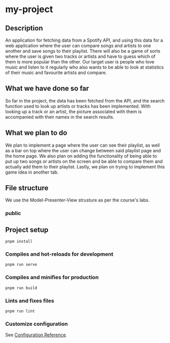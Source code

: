 # my-project

## Description

An application for fetching data from a Spotify API, and using this data for a web application where the user can compare songs and artists to one another and save songs to their playlist. There will also be a game of sorts where the user is given two tracks or artists and have to guess which of them is more popular than the other. Our target user is people who love music and listen to it regularly who also wants to be able to look at statistics of their music and favourite artists and compare.

## What we have done so far

So far in the project, the data has been fetched from the API, and the search function used to look up artists or tracks has been implemented. With looking up a track or an artist, the picture associated with them is accompanied with their names in the search results. 

## What we plan to do

We plan to implement a page where the user can see their playlist, as well as a bar on top where the user can change between said playlist page and the home page. We also plan on adding the functionality of being able to put up two songs or artists on the screen and be able to compare them and actually add them to their playlist. Lastly, we plan on trying to implement this game idea in another tab. 

## File structure

We use the Model-Presenter-View strusture as per the course's labs.

### public

<strong></strong>


## Project setup
```
pnpm install
```

### Compiles and hot-reloads for development
```
pnpm run serve
```

### Compiles and minifies for production
```
pnpm run build
```

### Lints and fixes files
```
pnpm run lint
```

### Customize configuration
See [Configuration Reference](https://cli.vuejs.org/config/).